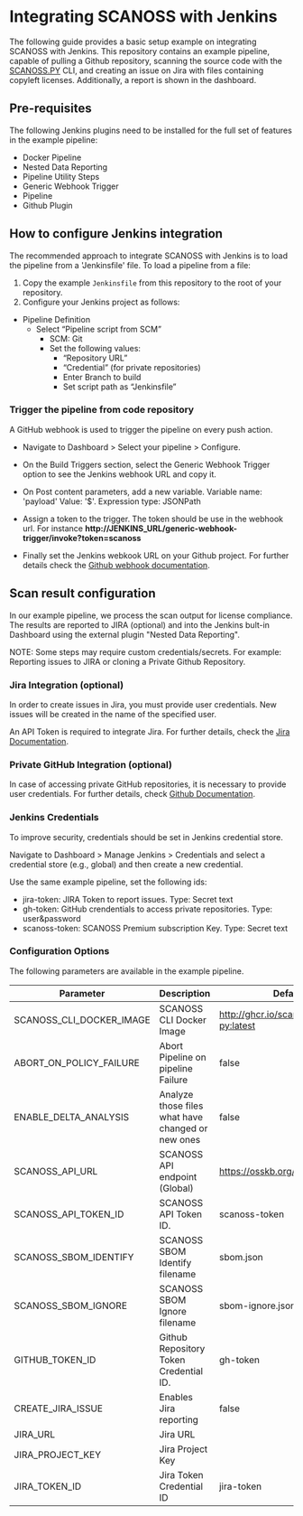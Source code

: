 
# Integrating SCANOSS with Jenkins

The following guide provides a basic setup example on integrating SCANOSS with Jenkins. This repository contains an example pipeline, capable of pulling a Github repository, scanning the source code with the [SCANOSS.PY](https://github.com/scanoss/scanoss.py) CLI, and creating an issue on Jira with files containing copyleft licenses. Additionally, a report is shown in the dashboard.

## Pre-requisites

The following Jenkins plugins need to be installed for the full set of features in the example pipeline:

- Docker Pipeline
- Nested Data Reporting
- Pipeline Utility Steps
- Generic Webhook Trigger
- Pipeline
- Github Plugin


## How to configure Jenkins integration

The recommended approach to integrate SCANOSS with Jenkins is to load the pipeline from a 'Jenkinsfile' file.  To load a pipeline from a file:

1. Copy the example `Jenkinsfile` from this repository to the root of your repository.
2. Configure your Jenkins project as follows:

-   Pipeline Definition
    -   Select “Pipeline script from SCM”
        -   SCM: Git
        -   Set the following values:
            -   “Repository URL”
            -   “Credential” (for private repositories)
            -   Enter Branch to build
            -   Set script path as “Jenkinsfile”


### Trigger the pipeline from code repository

A GitHub webhook is used to trigger the pipeline on every push action. 

 - Navigate to Dashboard > Select your pipeline > Configure. 
 - On the Build Triggers section, select the Generic Webhook Trigger option to see the Jenkins webhook URL and copy it. 
 - On Post content parameters, add a new variable. Variable name: 'payload' Value: '$'. Expression type: JSONPath
 - Assign a token to the trigger. The token should be use in the webhook url. For instance **http://JENKINS_URL/generic-webhook-trigger/invoke?token=scanoss**
    
-   Finally set the Jenkins webkook URL on your Github project. For further details check the [Github webhook documentation](https://docs.github.com/en/webhooks/using-webhooks/creating-webhooks "https://docs.github.com/en/webhooks/using-webhooks/creating-webhooks").


## Scan result configuration

In our example pipeline, we process the scan output for license compliance. The results are reported to JIRA (optional) and into the Jenkins bult-in Dashboard using the external plugin "Nested Data Reporting".

NOTE: Some steps may require custom credentials/secrets. For example: Reporting issues to JIRA or cloning a Private Github Repository.

### Jira Integration (optional)

In order to create issues in Jira, you must provide user credentials. New issues will be created in the name of the specified user. 

An API Token is required to integrate Jira. For further details, check the [Jira Documentation](https://support.atlassian.com/atlassian-account/docs/manage-api-tokens-for-your-atlassian-account/).

### Private GitHub Integration (optional)

In case of accessing private GitHub repositories, it is necessary to provide user credentials. For further details, check [Github Documentation](https://docs.github.com/en/authentication/keeping-your-account-and-data-secure/managing-your-personal-access-tokens).

### Jenkins Credentials

To improve security, credentials should be set in Jenkins credential store. 

Navigate to Dashboard > Manage Jenkins > Credentials and select a credential store (e.g., global) and then create a new credential.

Use the same example pipeline, set the following ids:

- jira-token: JIRA Token to report issues. Type: Secret text
- gh-token: GitHub crendentials to access private repositories. Type: user&password
- scanoss-token: SCANOSS Premium subscription Key. Type: Secret text

### Configuration Options

The following parameters are available in the example pipeline.

| Parameter                | Description                              | Default  | Type    |
|--------------------------|------------------------------------------|----------|---------|
| SCANOSS_CLI_DOCKER_IMAGE | SCANOSS CLI Docker Image                 | http://ghcr.io/scanoss/scanoss-py:latest   | Pipeline |
| ABORT_ON_POLICY_FAILURE  | Abort Pipeline on pipeline Failure       | false    | Pipeline |
| ENABLE_DELTA_ANALYSIS    | Analyze those files what have changed or new ones | false    | Pipeline |
| SCANOSS_API_URL          | SCANOSS API endpoint (Global)            | https://osskb.org/api/scan/direct | Global |
| SCANOSS_API_TOKEN_ID     | SCANOSS API Token ID.                    | scanoss-token | Pipeline |
| SCANOSS_SBOM_IDENTIFY    | SCANOSS SBOM Identify filename           | sbom.json | Pipeline |
| SCANOSS_SBOM_IGNORE      | SCANOSS SBOM Ignore filename             | sbom-ignore.json | Pipeline |
| GITHUB_TOKEN_ID          | Github Repository Token Credential ID.   | gh-token  | Pipeline |
| CREATE_JIRA_ISSUE        | Enables Jira reporting                   | false    | Pipeline |
| JIRA_URL                 | Jira URL                                 |          | Pipeline |
| JIRA_PROJECT_KEY         | Jira Project Key                         |          | Pipeline |
| JIRA_TOKEN_ID            | Jira Token Credential ID                 |  jira-token  | Pipeline |
